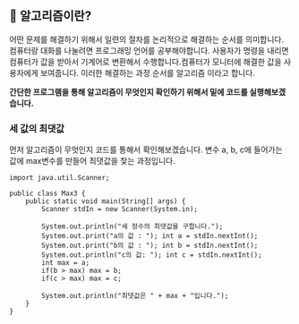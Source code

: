 ## 📌 알고리즘이란?
어떤 문제를 해결하기 위해서 일련의 절차를 논리적으로 해결하는 순서를 의미합니다. 
 컴퓨터랑 대화를 나눌려면 프로그래밍 언어를 공부해야합니다. 사용자가 명령을 내리면 컴퓨터가 값을 받아서 기계어로 변환해서 수행합니다.컴퓨터가 모니터에 해결한 값을 사용자에게 보여줍니다. 이러한 해결하는 과정 순서를 알고리즘 이라고 합니다. 
 
<strong>간단한 프로그램을 통해 알고리즘이 무엇인지 확인하기 위해서 밑에 코드를 실행해보겠습니다.</strong>
</br>
### 세 값의 최댓값
먼저 알고리즘이 무엇인지 코드를 통해서 확인해보겠습니다. 
변수 a, b, c에 들어가는 값에 max변수를 만들어 최댓값을 찿는 과정입니다. 
~~~
import java.util.Scanner;

public class Max3 {
    public static void main(String[] args) {
        Scanner stdIn = new Scanner(System.in);

        System.out.println("세 정수의 최댓값을 구합니다.");
        System.out.print("a의 값 : "); int a = stdIn.nextInt();
        System.out.print("b의 값 : "); int b = stdIn.nextInt();
        System.out.println("c의 값: "); int c = stdIn.nextInt();
        int max = a;
        if(b > max) max = b;
        if(c > max) max = c;

        System.out.println("최댓값은 " + max + "입니다.");
    }
}
~~~


